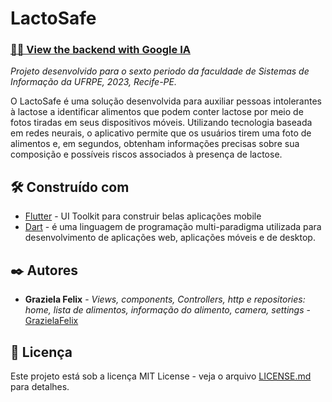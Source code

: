 # LactoSafe

### [👨‍💻 View the backend with Google IA](https://github.com/JoaoVitorA7/lactosafeAPI/tree/master)

_Projeto desenvolvido para o sexto periodo da faculdade de Sistemas de Informação da UFRPE, 2023, Recife-PE._


O LactoSafe é uma solução desenvolvida para auxiliar pessoas intolerantes à lactose a identificar alimentos que podem conter lactose por meio de fotos tiradas em seus dispositivos móveis. Utilizando tecnologia baseada em redes neurais, o aplicativo permite que os usuários tirem uma foto de alimentos e, em segundos, obtenham informações precisas sobre sua composição e possíveis riscos associados à presença de lactose.

## 🛠️ Construído com
* [Flutter](https://github.com/flutter) - UI Toolkit para construir belas aplicações mobile
* [Dart](https://dart.dev/guides) - é uma linguagem de programação multi-paradigma utilizada para desenvolvimento de aplicações web, aplicações móveis e de desktop.


## ✒️ Autores

* **Graziela Felix** - *Views, components, Controllers, http e repositories: home, lista de alimentos, informação do alimento, camera, settings* - [GrazielaFelix](https://github.com/Grazifelix)

## 📄 Licença

Este projeto está sob a licença MIT License - veja o arquivo [LICENSE.md](https://github.com/CabralArthur/lactosafe-app/blob/main/LICENSE) para detalhes.



